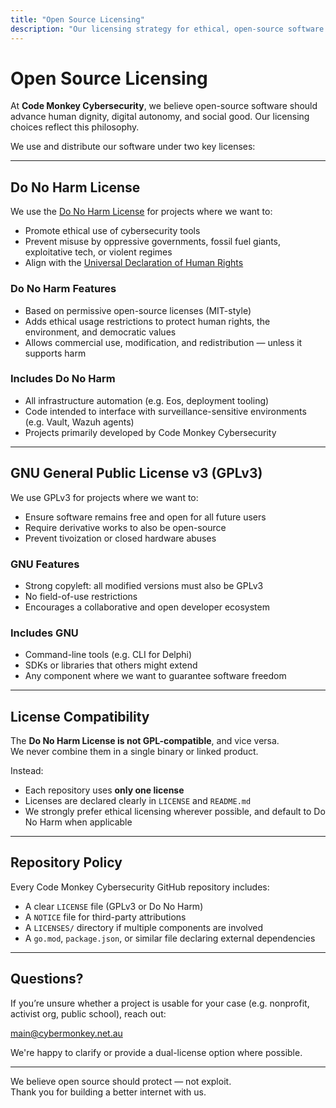 ```yaml
---
title: "Open Source Licensing"
description: "Our licensing strategy for ethical, open-source software at Code Monkey Cybersecurity"
---
```


# Open Source Licensing

At **Code Monkey Cybersecurity**, we believe open-source software should advance human dignity, digital autonomy, and social good. Our licensing choices reflect this philosophy.

We use and distribute our software under two key licenses:

---

## Do No Harm License

We use the [Do No Harm License](https://github.com/raisely/NoHarm) for projects where we want to:

- Promote ethical use of cybersecurity tools
- Prevent misuse by oppressive governments, fossil fuel giants, exploitative tech, or violent regimes
- Align with the [Universal Declaration of Human Rights](https://www.un.org/en/about-us/universal-declaration-of-human-rights)

### Do No Harm Features

- Based on permissive open-source licenses (MIT-style)
- Adds ethical usage restrictions to protect human rights, the environment, and democratic values
- Allows commercial use, modification, and redistribution — unless it supports harm

### Includes Do No Harm

- All infrastructure automation (e.g. Eos, deployment tooling)
- Code intended to interface with surveillance-sensitive environments (e.g. Vault, Wazuh agents)
- Projects primarily developed by Code Monkey Cybersecurity

---

## GNU General Public License v3 (GPLv3)

We use GPLv3 for projects where we want to:

- Ensure software remains free and open for all future users
- Require derivative works to also be open-source
- Prevent tivoization or closed hardware abuses

### GNU Features

- Strong copyleft: all modified versions must also be GPLv3
- No field-of-use restrictions
- Encourages a collaborative and open developer ecosystem

### Includes GNU

- Command-line tools (e.g. CLI for Delphi)
- SDKs or libraries that others might extend
- Any component where we want to guarantee software freedom

---

## License Compatibility

The **Do No Harm License is not GPL-compatible**, and vice versa.  
We never combine them in a single binary or linked product.

Instead:

- Each repository uses **only one license**
- Licenses are declared clearly in `LICENSE` and `README.md`
- We strongly prefer ethical licensing wherever possible, and default to Do No Harm when applicable

---

## Repository Policy

Every Code Monkey Cybersecurity GitHub repository includes:

- A clear `LICENSE` file (GPLv3 or Do No Harm)
- A `NOTICE` file for third-party attributions
- A `LICENSES/` directory if multiple components are involved
- A `go.mod`, `package.json`, or similar file declaring external dependencies

---

## Questions?

If you’re unsure whether a project is usable for your case (e.g. nonprofit, activist org, public school), reach out:

[main@cybermonkey.net.au](mailto:main@cybermonkey.net.au)

We're happy to clarify or provide a dual-license option where possible.

---

We believe open source should protect — not exploit.  
Thank you for building a better internet with us.
